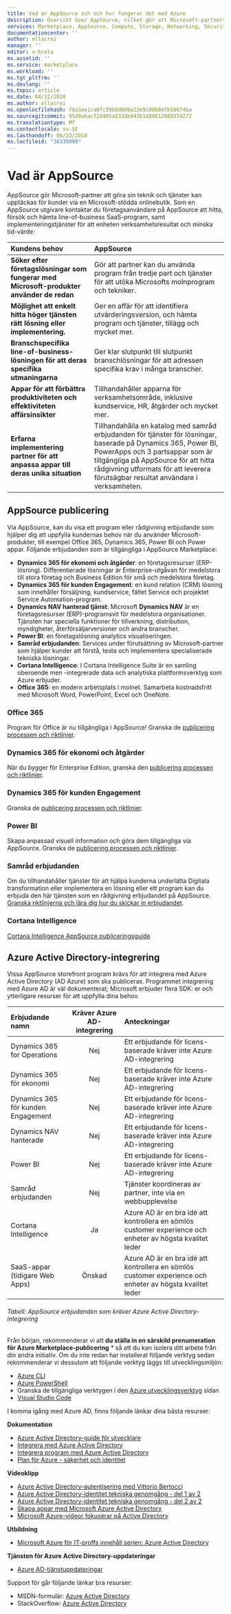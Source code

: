 ```yaml
---
title: Vad är AppSource och och hur fungerar det med Azure
description: Översikt över AppSource, vilket gör att Microsoft-partners för att göra sin teknik och tjänster kan upptäckas för kunder via en onlinebutik för stöds av Microsoft.
services: Marketplace, AppSource, Compute, Storage, Networking, Security, SaaS
documentationcenter: ''
author: ellacroi
manager: ''
editor: v-brela
ms.assetid: ''
ms.service: marketplace
ms.workload: ''
ms.tgt_pltfrm: ''
ms.devlang: ''
ms.topic: article
ms.date: 04/12/2018
ms.author: ellacroi
ms.openlocfilehash: 7da3ae1ca0fc59b0d606a22e9c00b8e7b58674ba
ms.sourcegitcommit: 95d9a6acf29405a533db943b1688612980374272
ms.translationtype: MT
ms.contentlocale: sv-SE
ms.lasthandoff: 06/23/2018
ms.locfileid: "36335099"
---
```

# <a name="what-is-appsource"></a>Vad är AppSource
AppSource gör Microsoft-partner att göra sin teknik och tjänster kan upptäckas för kunder via en Microsoft-stödda onlinebutik. Som en AppSource utgivare kontaktar du företagsanvändare på AppSource att hitta, försök och hämta line-of-business SaaS-program, samt implementeringstjänster för att enheten verksamhetsresultat och minska tid-värde: 

| Kundens behov       | AppSource          | 
|:---------------------------------------- |:----------------------------------------------------- |
| **Söker efter företagslösningar som fungerar med Microsoft-produkter använder de redan**    | Gör att partner kan du använda program från tredje part och tjänster för att utöka Microsofts molnprogram och tekniker. |
| **Möjlighet att enkelt hitta höger tjänsten rätt lösning eller implementering.**     | Ger en affär för att identifiera utvärderingsversion, och hämta program och tjänster, tillägg och mycket mer. |
| **Branschspecifika line-of-business-lösningen för att deras specifika utmaningarna**   | Ger klar slutpunkt till slutpunkt branschlösningar för att adressen specifika krav i många branscher. |
| **Appar för att förbättra produktiviteten och effektiviteten affärsinsikter**       | Tillhandahåller apparna för verksamhetsområde, inklusive kundservice, HR, åtgärder och mycket mer. |
| **Erfarna implementering partner för att anpassa appar till deras unika situation**     | Tillhandahålla en katalog med samråd erbjudanden för tjänster för lösningar, baserade på Dynamics 365, Power BI, PowerApps och 3 partsappar som är tillgängliga på AppSource för att hitta rådgivning utformats för att leverera förutsägbar resultat användare i verksamheten. |

## <a name="appsource-publishing"></a>AppSource publicering
Via AppSource, kan du visa ett program eller rådgivning erbjudande som hjälper dig att uppfylla kundernas behov när du använder Microsoft-produkter, till exempel Office 365, Dynamics 365, Power BI och Power appar. Följande erbjudanden som är tillgängliga i AppSource Marketplace: 
*   **Dynamics 365 för ekonomi och åtgärder**: en företagsresurser (ERP-lösning). Differentierade lösningar är Enterprise-utgåvan för medelstora till stora företag och Business Edition för små och medelstora företag.
*   **Dynamics 365 för kunden Engagement**: en kund relation (CRM) lösning som innehåller försäljning, kundservice, fältet Service och projektet Service Automation-program.
*   **Dynamics NAV hanterad tjänst**: Microsoft **Dynamics NAV** är en företagsresurser (ERP)-programsvit för medelstora organisationer. Tjänsten har speciella funktioner för tillverkning, distribution, myndigheter, återförsäljarversioner och andra branscher.
*   **Power BI**: en företagslösning analytics visualiseringen.
*   **Samråd erbjudanden**: Services under förutsättning av Microsoft-partner som hjälper kunder att förstå, testa och implementera specialiserade tekniska lösningar.
*   **Cortana Intelligence**: I Cortana Intelligence Suite är en samling oberoende men -integrerade data och analytiska plattformsverktyg som Azure erbjuder.
*   **Office 365**: en modern arbetsplats i molnet. Samarbeta kostnadsfritt med Microsoft Word, PowerPoint, Excel och OneNote.

### <a name="office-365"></a>Office 365
Program för Office är nu tillgängliga i AppSource! Granska de [publicering processen och riktlinjer]( https://docs.microsoft.com/office/dev/store/submit-to-the-office-store "Office 365 - AppSource").

### <a name="dynamics-365-for-finance-and-operations"></a>Dynamics 365 för ekonomi och åtgärder
När du bygger för Enterprise Edition, granska den [publicering processen och riktlinjer](https://docs.microsoft.com/dynamics365/unified-operations/dev-itpro/lcs-solutions/lcs-solutions-app-source "Dynamics 365 Enterprise Edition - AppSource").  

### <a name="dynamics-365-for-customer-engagement"></a>Dynamics 365 för kunden Engagement
Granska de [publicering processen och riktlinjer](https://docs.microsoft.com/dynamics365/customer-engagement/developer/publish-app-appsource "Dynamics 365 - AppSource").

### <a name="power-bi"></a>Power BI
Skapa anpassad visuell information och göra dem tillgängliga via AppSource. Granska de [publicering processen och riktlinjer](https://docs.microsoft.com/power-bi/developer/office-store "Power BI - AppSource").

### <a name="consulting-offers"></a>Samråd erbjudanden
Om du tillhandahåller tjänster för att hjälpa kunderna underlätta Digitala transformation eller implementera en lösning eller ett program kan du erbjuda den här tjänsten som en rådgivning erbjudandet på AppSource. 
[Granska riktlinjerna och lära dig hur du skickar in erbjudandet](https://smp-cdn-prod.azureedge.net/documents/Microsoft%20AppSource%20Partner%20Listing%20Guidelines.pdf "AppSource - Partner lista riktlinjer").

### <a name="cortana-intelligence"></a>Cortana Intelligence
[Cortana Intelligence AppSource publiceringsguide](https://docs.microsoft.com/azure/machine-learning/team-data-science-process/cortana-intelligence-appsource-publishing-guide "Cortana Intelligence AppSource - publicering guide")

## <a name="azure-active-directory-integration"></a>Azure Active Directory-integrering
Vissa AppSource storefront program krävs för att integrera med Azure Active Directory (AD Azure) som ska publiceras. Programmet integrering med Azure AD är väl dokumenterat; Microsoft erbjuder flera SDK: er och ytterligare resurser för att uppfylla dina behov. 

| Erbjudande namn | Kräver Azure AD-integrering | Anteckningar |
|:--- |:---:|:--- |
| Dynamics 365 for Operations | Nej | Ett erbjudande för licens-baserade kräver inte Azure AD-integrering |
| Dynamics 365 för ekonomi | Nej | Ett erbjudande för licens-baserade kräver inte Azure AD-integrering |
| Dynamics 365 för kunden Engagement | Nej | Ett erbjudande för licens-baserade kräver inte Azure AD-integrering |
| Dynamics NAV hanterade | Nej | Ett erbjudande för licens-baserade kräver inte Azure AD-integrering |
| Power BI | Nej | Ett erbjudande för licens-baserade kräver inte Azure AD-integrering |
| Samråd erbjudanden | Nej | Tjänster koordineras av partner, inte via en webbupplevelse |
| Cortana Intelligence | Ja | Azure AD är en bra idé att kontrollera en sömlös customer experience och enheter av högsta kvalitet leder |
| SaaS-appar (tidigare Web Apps) | Önskad | Azure AD är en bra idé att kontrollera en sömlös customer experience och enheter av högsta kvalitet leder |
###### <a name="table-appsource-offerings-that-require-azure-active-directory-integration"></a>Tabell: AppSource erbjudanden som kräver Azure Active Directory-integrering

Från början, rekommenderar vi att **du ställa in en särskild prenumeration för Azure Marketplace-publicering** \* så att du kan isolera ditt arbete från din andra initiativ. Om du inte redan har installerat följande verktyg sedan rekommenderar vi dessutom att följande verktyg läggs till utvecklingsmiljön: 
*   [Azure CLI](https://docs.microsoft.com/cli/azure/install-azure-cli?view=azure-cli-latest "Azure - CLI")
*   [Azure PowerShell](https://docs.microsoft.com/powershell/azure/overview?view=azurermps-5.0.0 "PowerShell – Azure")
*   Granska de tillgängliga verktygen i den [Azure utvecklingsverktyg](https://azure.microsoft.com/tools/ "Azure - utvecklingsverktyg") sidan
*   [Visual Studio Code](https://code.visualstudio.com/ "Visual Studio Code - huvud")

I komma igång med Azure AD, finns följande länkar dina bästa resurser: 

**Dokumentation**
*   [Azure Active Directory-guide för utvecklare](https://docs.microsoft.com/azure/active-directory/develop/active-directory-developers-guide "Azure AD - guide för utvecklare")
*   [Integrera med Azure Active Directory](https://docs.microsoft.com/azure/active-directory/develop/active-directory-how-to-integrate "integrera - Azure AD")
*   [Integrera program med Azure Active Directory](https://docs.microsoft.com/azure/active-directory/develop/active-directory-integrating-applications "integrera program - Azure AD")
*   [Plan för Azure - säkerhet och identitet](https://azure.microsoft.com/roadmap/?category=security-identity "plan för Azure - säkerhet och identitet")

**Videoklipp**
*   [Azure Active Directory-autentisering med Vittorio Bertocci](https://channel9.msdn.com/Shows/XamarinShow/Episode-27-Azure-Active-Directory-Authentication-with-Vittorio-Bertocci?term=azure%20active%20directory%20integration "autentisering för Azure AD - Vittorio Bertocci")
*   [Azure Active Directory-identitet tekniska genomgång - del 1 av 2](https://channel9.msdn.com/Blogs/MVP-Enterprise-Mobility/Azure-Active-Directory-Identity-Technical-Briefing-Part-1-of-2?term=azure%20active%20directory%20integration "Azure AD - identitet teknisk information till 1/2")
*   [Azure Active Directory-identitet tekniska genomgång - del 2 av 2](https://channel9.msdn.com/Blogs/MVP-Azure/Azure-Active-Directory-Identity-Technical-Briefing-Part-2-of-2?term=azure%20active%20directory%20integration "Azure AD - identitet teknisk information 2/2")
*   [Skapa appar med Microsoft Azure Active Directory](https://channel9.msdn.com/Blogs/Windows-Development-for-the-Enterprise/Building-Apps-with-Microsoft-Azure-Active-Directory?term=azure%20active%20directory%20integration "bygga appar – Azure AD")
*   [Microsoft Azure-videor fokuserar på Active Directory](https://azure.microsoft.com/resources/videos/index/?services=active-directory "Azure AD - videor")

**Utbildning**
*   [Microsoft Azure för IT-proffs innehåll serien: Azure Active Directory](https://mva.microsoft.com/en-US/training-courses/microsoft-azure-for-it-pros-content-series-azure-active-directory-16754?l=N0e23wtxC_2106218965 "Microsoft Azure för IT-proffs innehåll serien: Azure AD")

**Tjänsten för Azure Active Directory-uppdateringar**
*   [Azure AD-tjänstuppdateringar](https://azure.microsoft.com/updates/?product=active-directory "Azure AD - uppdateringar av tjänsten")

Support för går följande länkar bra resurser: 
*   MSDN-formulär: [Azure Active Directory](https://social.msdn.microsoft.com/Forums/azure/en-US/home?forum=WindowsAzureAD "Azure AD i MSDN-forum")
*   StackOverflow: [Azure Active Directory](https://stackoverflow.com/questions/tagged/azure-active-directory "Azure AD på stackoverflow")
